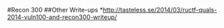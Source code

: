#Recon 300
##Other Write-ups
*http://tasteless.se/2014/03/ructf-quals-2014-vuln100-and-recon300-writeup/
